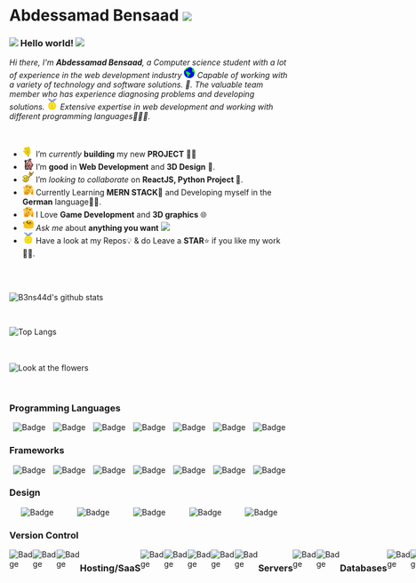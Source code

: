# Abdessamad Bensaad <img src="https://i.imgur.com/99xqXTF.gif" width="30px">



### <img src="https://i.imgur.com/qj6uRrW.gif" width="29px"> Hello world! <img src="https://i.pinimg.com/originals/f7/c7/86/f7c7868c2f8c087dbba08c348df5272e.gif" width="24px">

<p>
  <em>
    Hi there, I'm <b>Abdessamad Bensaad</b>, a Computer science student with a lot of experience in the web development industry <img alt="GIF" src="https://raw.githubusercontent.com/B3ns44d/B3ns44d/master/Assets/Earth.gif" width="20vw" /> Capable of working with a variety of technology and software solutions. 🚀. The valuable team member who has experience diagnosing problems and developing solutions. <img alt="GIF" src="https://raw.githubusercontent.com/B3ns44d/B3ns44d/master/Assets/Medal.gif" width="20vw" /> Extensive expertise in web development and working with different programming languages👨🏽‍💼.
  </em>  
</p>

<br>

- <img alt="GIF" src="https://raw.githubusercontent.com/B3ns44d/B3ns44d/master/Assets/wave.gif" width="20vw" /> I’m _currently_ **building** my new **PROJECT** 👨‍💻
- <img alt="GIF" src="https://raw.githubusercontent.com/B3ns44d/B3ns44d/master/Assets/gandalf_parrot.gif" width="20vw" /> I’m **good** in **Web Development** and **3D Design** 💪.
- <img alt="GIF" src="https://raw.githubusercontent.com/B3ns44d/B3ns44d/master/Assets/headbang.gif" width="20vw" /> I’m _looking to collaborate_ on **ReactJS, Python Project 🐍**.
- <img alt="GIF" src="https://raw.githubusercontent.com/B3ns44d/B3ns44d/master/Assets/hmm.gif" width="20vw" /> Currently Learning **MERN STACK**💪 and Developing myself in the **German** language👨‍💻.
- <img alt="GIF" src="https://raw.githubusercontent.com/B3ns44d/B3ns44d/master/Assets/hmm.gif" width="20vw" /> I Love **Game Development** and **3D graphics** 🌐
- <img alt="GIF" src="https://raw.githubusercontent.com/B3ns44d/B3ns44d/master/Assets/happy.gif" width="20vw" /> _Ask me_ about **anything you want**  <img src="https://media0.giphy.com/media/jOzj25GauPTz2URpfV/200.gif" width="20px">
- <img alt="GIF" src="https://raw.githubusercontent.com/B3ns44d/B3ns44d/master/Assets/Medal.gif" width="20vw" /> Have a look at my Repos💡 & do Leave a **STAR**⭐️ if you like my work👨‍💻.
<br>
<br>

![B3ns44d's github stats](https://github-readme-stats.vercel.app/api?username=B3ns44d&count_private=true&show_icons=true&theme=vue-dark&include_all_commits=true)

<br>

![Top Langs](https://github-readme-stats.vercel.app/api/top-langs/?username=B3ns44d&theme=vue-dark)


<br><br>
<img src="https://i.pinimg.com/originals/cf/70/7a/cf707a7c672c59f85f251f42d12497dd.gif" alt="Look at the flowers" style="float: left;" width="800px">


<br><br>


### Programming Languages
<div style="display: flex;justify-content: space-around;">
<img alt="Badge" src="https://img.shields.io/badge/node.js%20-%2343853D.svg?&style=for-the-badge&logo=node.js&logoColor=white"/>
<img alt="Badge" src="https://img.shields.io/badge/javascript%20-%23323330.svg?&style=for-the-badge&logo=javascript&logoColor=%23F7DF1E"/>
<img alt="Badge" src="https://img.shields.io/badge/html5%20-%23E34F26.svg?&style=for-the-badge&logo=html5&logoColor=white"/>
<img alt="Badge" src="https://img.shields.io/badge/css3%20-%231572B6.svg?&style=for-the-badge&logo=css3&logoColor=white"/>
<img alt="Badge" src="https://img.shields.io/badge/python%20-%2314354C.svg?&style=for-the-badge&logo=python&logoColor=white"/>
<img alt="Badge" src="https://img.shields.io/badge/lua-%232C2D72.svg?&style=for-the-badge&logo=lua&logoColor=white"/>
<img  alt="Badge" src="https://img.shields.io/badge/shell_script%20-%23121011.svg?&style=for-the-badge&logo=gnu-bash&logoColor=white"/>
</div>


### Frameworks
<div style="display: flex;justify-content: space-around;">
<img alt="Badge" src="https://img.shields.io/badge/django%20-%23092E20.svg?&style=for-the-badge&logo=django&logoColor=white"/>
<img alt="Badge" src="https://img.shields.io/badge/jquery%20-%230769AD.svg?&style=for-the-badge&logo=jquery&logoColor=white"/>
<img alt="Badge" src="https://img.shields.io/badge/material%20ui%20-%230081CB.svg?&style=for-the-badge&logo=material-ui&logoColor=white"/>
<img alt="Badge" src="https://img.shields.io/badge/bootstrap%20-%23563D7C.svg?&style=for-the-badge&logo=bootstrap&logoColor=white"/>
<img alt="Badge" src="https://img.shields.io/badge/tailwindcss%20-%2338B2AC.svg?&style=for-the-badge&logo=tailwind-css&logoColor=white"/>
<img alt="Badge" src="https://img.shields.io/badge/react%20-%2320232a.svg?&style=for-the-badge&logo=react&logoColor=%2361DAFB"/>
<img alt="Badge" src="https://img.shields.io/badge/express.js%20-%23404d59.svg?&style=for-the-badge"/>
</div>

### Design
<div style="display: flex;justify-content: space-around;">
<img alt="Badge" src="https://img.shields.io/badge/adobe%20xd%20-%23FF26BE.svg?&style=for-the-badge&logo=adobe%20xd&logoColor=white"/>
<img alt="Badge" src="https://img.shields.io/badge/adobe%20photoshop%20-%2331A8FF.svg?&style=for-the-badge&logo=adobe%20photoshop&logoColor=white"/>
<img alt="Badge" src="https://img.shields.io/badge/adobe%20illustrator%20-%23FF9A00.svg?&style=for-the-badge&logo=adobe%20illustrator&logoColor=white"/>
<img alt="Badge" src="https://img.shields.io/badge/figma%20-%23F24E1E.svg?&style=for-the-badge&logo=figma&logoColor=white"/>
<img alt="Badge" src="https://img.shields.io/badge/blender%20-%23F5792A.svg?&style=for-the-badge&logo=blender&logoColor=white"/>
</div>

### Version Control
<div style="display: flex;justify-content: space-around;">

<img alt="Badge" src="https://img.shields.io/badge/git%20-%23F05033.svg?&style=for-the-badge&logo=git&logoColor=white"/>
<img alt="Badge" src="https://img.shields.io/badge/github%20-%23121011.svg?&style=for-the-badge&logo=github&logoColor=white"/>
<img alt="Badge" src="https://img.shields.io/badge/gitlab%20-%23181717.svg?&style=for-the-badge&logo=gitlab&logoColor=white"/>

### Hosting/SaaS
<div style="display: flex;justify-content: space-around;">

<img alt="Badge" src="https://img.shields.io/badge/Google%20Cloud%20-%234285F4.svg?&style=for-the-badge&logo=google-cloud&logoColor=white"/>
<img alt="Badge" src="https://img.shields.io/badge/azure%20-%230072C6.svg?&style=for-the-badge&logo=azure-devops&logoColor=white"/>
<img alt="Badge" src="https://img.shields.io/badge/heroku%20-%23430098.svg?&style=for-the-badge&logo=heroku&logoColor=white"/>
<img alt="Badge" src="https://img.shields.io/badge/vercel%20-%23000000.svg?&style=for-the-badge&logo=vercel&logoColor=white"/>
<img alt="Badge" src="https://img.shields.io/badge/firebase%20-%23039BE5.svg?&style=for-the-badge&logo=firebase"/>
</div>

### Servers
<div style="display: flex;justify-content: space-around;">

<img alt="Badge" src="https://img.shields.io/badge/apache%20-%23D42029.svg?&style=for-the-badge&logo=apache&logoColor=white"/>
<img alt="Badge" src="https://img.shields.io/badge/nginx%20-%23009639.svg?&style=for-the-badge&logo=nginx&logoColor=white"/>
</div>

### Databases
<div style="display: flex;justify-content: space-around;">

<img alt="Badge" src="https://img.shields.io/badge/mysql-%2300f.svg?&style=for-the-badge&logo=mysql&logoColor=white"/>
<img alt="Badge" src ="https://img.shields.io/badge/MongoDB-%234ea94b.svg?&style=for-the-badge&logo=mongodb&logoColor=white"/>
<img alt="Badge" src ="https://img.shields.io/badge/sqlite-%2307405e.svg?&style=for-the-badge&logo=sqlite&logoColor=white"/>
</div>




<br><br>

<img src="https://raw.githubusercontent.com/B3ns44d/B3ns44d/master/Assets/Anime_snaps/2.gif" alt="Naruto" style="float: left;" width="800px">

# Connect with me<img src="https://raw.githubusercontent.com/B3ns44d/B3ns44d/master/Assets/Handshake.gif" height="32px">

  <a href="https://www.linkedin.com/in/b3ns44d/">
    <img align="left" alt="Abdessamad Bensaad | Linkedin" width="24px" src="https://raw.githubusercontent.com/B3ns44d/B3ns44d/master/Assets/Linkedin.svg" />
  </a> &nbsp;&nbsp;
  <a href="https://twitter.com/b3ns44d">
    <img align="left" alt="Abdessamad Bensaad | Twitter" width="26px" src="https://raw.githubusercontent.com/B3ns44d/B3ns44d/master/Assets/Twitter.svg" />
  </a> &nbsp;&nbsp;
  <a href="https://www.instagram.com/b3ns44d/">
    <img align="left" alt="Abdessamad Bensaad | Instagram" width="24px" src="https://raw.githubusercontent.com/B3ns44d/B3ns44d/master/Assets/Instagram.svg" />
  </a> &nbsp;&nbsp;
  <a href="mailto:abdsamad23bnsaad@gmail.com">
    <img align="left" alt="Abdessamad Bensaad | Gmail" width="26px" src="https://raw.githubusercontent.com/B3ns44d/B3ns44d/master/Assets/Gmail.svg" />
  </a>

<br><br>
<br>
